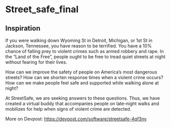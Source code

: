 # Street_safe_final

## Inspiration
If you were walking down Wyoming St in Detroit, Michigan, or 1st St in Jackson, Tennessee, you have reason to be terrified. You have a 10% chance of falling prey to violent crimes such as armed robbery and rape. In the “Land of the Free”, people ought to be free to tread quiet streets at night without fearing for their lives.

How can we improve the safety of people on America’s most dangerous streets? How can we shorten response times when a violent crime occurs? How can we make people feel safe and supported while walking alone at night?

At StreetSafe, we are seeking answers to these questions. Thus, we have created a virtual buddy that accompanies people on late-night walks and mobilizes for help when signs of violent crime are detected.

More on Devpost: https://devpost.com/software/streetsafe-4qf3ny
